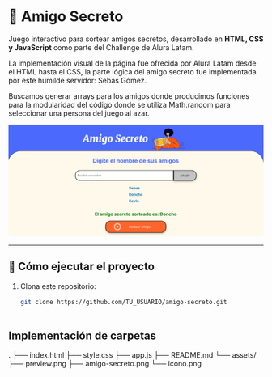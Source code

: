 # 🎁 Amigo Secreto

Juego interactivo para sortear amigos secretos, desarrollado en **HTML, CSS y JavaScript** como parte del Challenge de Alura Latam.

La implementación visual de la página fue ofrecida por Alura Latam desde el HTML hasta el CSS, la parte lógica del amigo secreto fue implementada por este humilde servidor: Sebas Gómez.

Buscamos generar arrays para los amigos donde producimos funciones para la modularidad del código donde se utiliza Math.random para seleccionar una persona del juego al azar.

![Vista previa del proyecto](img.png)

---

## 🚀 Cómo ejecutar el proyecto

1. Clona este repositorio:
   ```bash
   git clone https://github.com/TU_USUARIO/amigo-secreto.git



## Implementación de carpetas
.
├── index.html
├── style.css
├── app.js
├── README.md
└── assets/
    ├── preview.png
    ├── amigo-secreto.png
    └── icono.png

